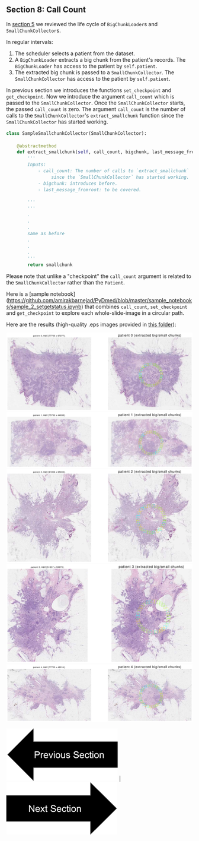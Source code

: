 ## Section 8: Call Count

In [section 5](tutorial_section5.html) we reviewed the life cycle of `BigChunkLoader`s and `SmallChunkCollector`s.


In regular intervals:
1. The scheduler selects a patient from the dataset.
2. A `BigChunkLoader` extracts a big chunk from the patient's records. The `BigChunkLoader` has access to the patient by `self.patient`.
3. The extracted big chunk is passed to a `SmallChunkCollector`. The `SmallChunkCollector` has access to the patient by `self.patient`.


In previous section we introduces the functions `set_checkpoint` and `get_checkpoint`.
Now we introduce the argument `call_count` which is passed to the `SmallChunkCollector`.
Once the `SmallChunkCollector` starts, the passed `call_count` is zero.
The argument `call_count` is the number of calls to the `SmallChunkCollector`'s `extract_smallchunk` function
                 since the `SmallChunkCollector` has started working. 

```python
class SampleSmallchunkCollector(SmallChunkCollector):

    @abstractmethod 
    def extract_smallchunk(self, call_count, bigchunk, last_message_fromroot):
        '''
        Inputs:
            - call_count: The number of calls to `extract_smallchunk`
                 since the `SmallChunkCollector` has started working.
            - bigchunk: introduces before.
            - last_message_fromroot: to be covered.
        
        '''
        '''
        .
        .
        .
        same as before 
        .
        .
        .
        '''
        return smallchunk
```
Please note that unlike a "checkpoint" the `call_count` argument is related to the `SmallChunkCollector` rather than the `Patient`.

Here is a [sample notebook] (https://github.com/amirakbarnejad/PyDmed/blob/master/sample_notebooks/sample_2_setgetstatus.ipynb)
that combines `call_count`, `set_checkpoint` and `get_checkpoint` to explore each whole-slide-image in a circular path.

Here are the results (high-quality .eps images provided in [this folder](https://github.com/amirakbarnejad/PyDmed/tree/master/sample_notebooks/Sample_2_Output)):

![sample output 0](SetGetCheckpoint/patient_0.png)
![sample output 1](SetGetCheckpoint/patient_1.png)
![sample output 2](SetGetCheckpoint/patient_2.png)
![sample output 3](SetGetCheckpoint/patient_3.png)
![sample output 4](SetGetCheckpoint/patient_4.png)


[![button](prevsectionv3.png)](tutorial_section7.html) | [![button](nextsectionv3.png)](tutorial_section9.html)
